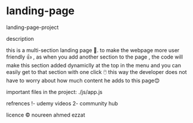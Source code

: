 # landing-page

landing-page-project

description

this is a multi-section landing page 📑. to make the webpage more user friendly 👍 , as when you add another section to the page , the code will make this section added dynamiclly at the top in the menu and you can easily get to that section with one click 🖱️ this way the developer does not have to worry about how much content he adds to this page😊

important files in the project: ./js/app.js

refrences !- udemy videos 2- community hub

licence © noureen ahmed ezzat
